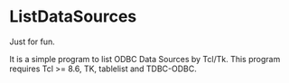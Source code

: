 # ListDataSources

Just for fun.

It is a simple program to list ODBC Data Sources by Tcl/Tk.
This program requires Tcl >= 8.6, TK, tablelist and TDBC-ODBC.
